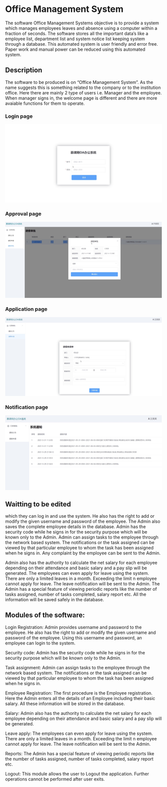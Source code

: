 # Office Management System

The software Office Management Systems objective is to provide a system which manages employees leaves and absence using a computer within a fraction of seconds. The software stores all the important data’s like a employee list, department list and system notice list keeping system through a database. This automated system is user friendly and error free. Paper work and manual power can be reduced using this automated system.

## Description

The software to be produced is on “Office Management System”. As the name suggests this is something related to the company or to the institution office. Here there are mainly 2 type of users i.e. Manager and the employee. When manager signs in, the welcome page is different and there are more avaiable functions for them to operate. 

### Login page

![images](https://github.com/andy0427s/Office-Management-System/blob/main/img/OA1-login%20page.png)

### Approval page 
![images](https://github.com/andy0427s/Office-Management-System/blob/main/img/OA2-OA%20page.png)

### Application page
![images](https://github.com/andy0427s/Office-Management-System/blob/main/img/OA3-application%20page.png)

### Notification page
![images](https://github.com/andy0427s/Office-Management-System/blob/main/img/OA4-notification%20page.png)


## Waitting to be edited



which they can log in and use the system. He also has the right to add or modify the given username and password of the employee. The Admin also saves the complete employee details in the database. Admin has the security code while he signs in for the security purpose which will be known only to the Admin. Admin can assign tasks to the employee through the network based system. The notifications or the task assigned can be viewed by that particular employee to whom the task has been assigned when he signs in. Any complaint by the employee can be sent to the Admin.

Admin also has the authority to calculate the net salary for each employee depending on their attendance and basic salary and a pay slip will be generated. The employees can even apply for leave using the system. There are only a limited leaves in a month. Exceeding the limit n employee cannot apply for leave. The leave notification will be sent to the Admin. The Admin has a special feature of viewing periodic reports like the number of tasks assigned, number of tasks completed, salary report etc. All the information will be saved safely in the database.

## Modules of the software:

Login Registration: Admin provides username and password to the employee. He also has the right to add or modify the given username and password of the employee. Using this username and password, an employee can login to the system.

Security code: Admin has the security code while he signs in for the security purpose which will be known only to the Admin.

Task assignment: Admin can assign tasks to the employee through the network based system. The notifications or the task assigned can be viewed by that particular employee to whom the task has been assigned when he signs in.

Employee Registration: The first procedure is the Employee registration. Here the Admin enters all the details of an Employee including their basic salary. All these information will be stored in the database.

Salary: Admin also has the authority to calculate the net salary for each employee depending on their attendance and basic salary and a pay slip will be generated.

Leave apply: The employees can even apply for leave using the system. There are only a limited leaves in a month. Exceeding the limit n employee cannot apply for leave. The leave notification will be sent to the Admin.

Reports: The Admin has a special feature of viewing periodic reports like the number of tasks assigned, number of tasks completed, salary report etc.

Logout: This module allows the user to Logout the application. Further operations cannot be performed after user exits.
